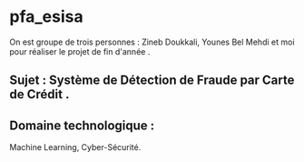 # pfa_esisa
On est groupe de trois personnes : Zineb Doukkali, Younes Bel Mehdi et moi pour réaliser le projet de fin d'année . 
## Sujet : Système de Détection de Fraude par Carte de Crédit .
## Domaine technologique :
Machine Learning, Cyber-Sécurité.
